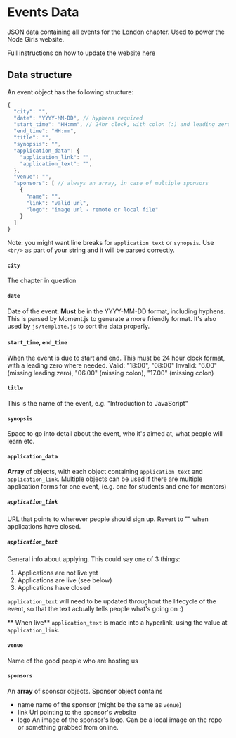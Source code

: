 # Events Data
JSON data containing all events for the London chapter.  Used to power the Node Girls website.

Full instructions on how to update the website [here](https://github.com/node-girls/node-girls-website/blob/master/updating-site.md)

## Data structure

An event object has the following structure:

```js
{
  "city": "",
  "date": "YYYY-MM-DD", // hyphens required
  "start_time": "HH:mm", // 24hr clock, with colon (:) and leading zero
  "end_time": "HH:mm",
  "title": "",
  "synopsis": "",
  "application_data": {
    "application_link": "",
    "application_text": "",
  },
  "venue": "",
  "sponsors": [ // always an array, in case of multiple sponsors
    {
      "name": "",
      "link": "valid url",
      "logo": "image url - remote or local file"
    }
  ]
}
```

Note: you might want line breaks for `application_text` or `synopsis`. Use `<br/>` as part of your string and it will be parsed correctly.

#### `city`
The chapter in question

#### `date`
Date of the event.  **Must** be in the YYYY-MM-DD format, including hyphens.  This is parsed by Moment.js to generate a more friendly format.  It's also used by `js/template.js` to sort the data properly.

#### `start_time`, `end_time`
When the event is due to start and end.  This must be 24 hour clock format, with a leading zero where needed.
Valid: "18:00", "08:00"
Invalid: "6.00" (missing leading zero), "06.00" (missing colon), "17.00" (missing colon)

#### `title`
This is the name of the event, e.g. "Introduction to JavaScript"

#### `synopsis`
Space to go into detail about the event, who it's aimed at, what people will learn etc.

#### `application_data`
**Array** of objects, with each object containing `application_text` and `application_link`.  Multiple objects can be used if there are multiple application forms for one event, (e.g. one for students and one for mentors)
##### `application_link`
URL that points to wherever people should sign up.  Revert to "" when applications have closed.

##### `application_text`
General info about applying.  This could say one of 3 things:
1. Applications are not live yet
2. Applications are live (see below)
3. Applications have closed

`application_text` will need to be updated throughout the lifecycle of the event, so that the text actually tells people what's going on :)

** When live**
`application_text` is made into a hyperlink, using the value at `application_link`.

#### `venue`
Name of the good people who are hosting us

#### `sponsors`
An **array** of sponsor objects.  Sponsor object contains
- name
  name of the sponsor (might be the same as `venue`)
- link
  Url pointing to the sponsor's website
- logo
  An image of the sponsor's logo.  Can be a local image on the repo or something grabbed from online.
